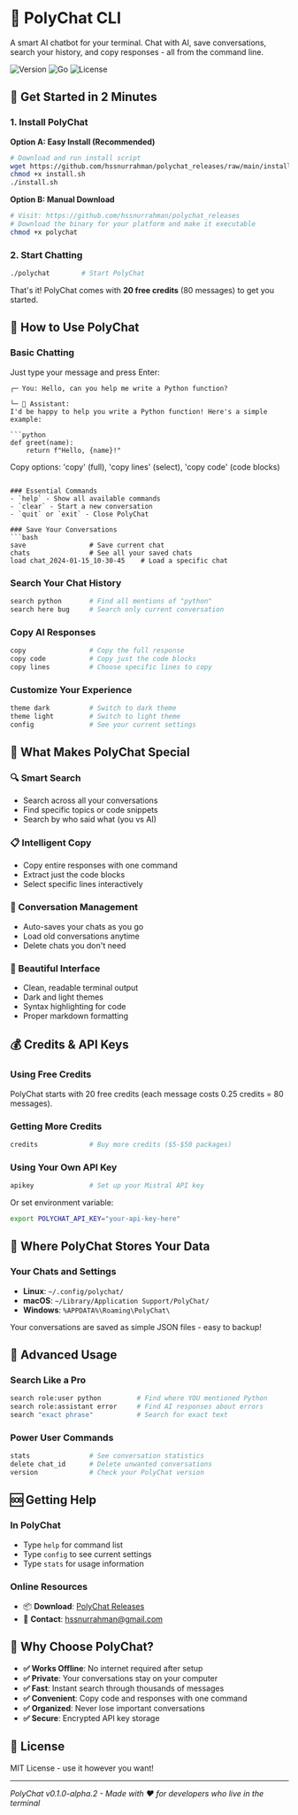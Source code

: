 # 🎯 PolyChat CLI

A smart AI chatbot for your terminal. Chat with AI, save conversations, search your history, and copy responses - all from the command line.

![Version](https://img.shields.io/badge/version-0.1.0--alpha.1-orange.svg)
![Go](https://img.shields.io/badge/Go-1.23+-blue.svg)
![License](https://img.shields.io/badge/license-MIT-green.svg)

## 🚀 Get Started in 2 Minutes

### 1. Install PolyChat

**Option A: Easy Install (Recommended)**
```bash
# Download and run install script
wget https://github.com/hssnurrahman/polychat_releases/raw/main/install.sh
chmod +x install.sh
./install.sh
```

**Option B: Manual Download**
```bash
# Visit: https://github.com/hssnurrahman/polychat_releases
# Download the binary for your platform and make it executable
chmod +x polychat
```

### 2. Start Chatting
```bash
./polychat        # Start PolyChat
```

That's it! PolyChat comes with **20 free credits** (80 messages) to get you started.

## 💬 How to Use PolyChat

### Basic Chatting
Just type your message and press Enter:
```
┌─ You: Hello, can you help me write a Python function?

└─ 🤖 Assistant:
I'd be happy to help you write a Python function! Here's a simple example:

```python
def greet(name):
    return f"Hello, {name}!"
```

Copy options: 'copy' (full), 'copy lines' (select), 'copy code' (code blocks)
```

### Essential Commands
- `help` - Show all available commands
- `clear` - Start a new conversation
- `quit` or `exit` - Close PolyChat

### Save Your Conversations
```bash
save                # Save current chat
chats               # See all your saved chats
load chat_2024-01-15_10-30-45    # Load a specific chat
```

### Search Your Chat History
```bash
search python       # Find all mentions of "python"
search here bug     # Search only current conversation
```

### Copy AI Responses
```bash
copy                # Copy the full response
copy code           # Copy just the code blocks
copy lines          # Choose specific lines to copy
```

### Customize Your Experience
```bash
theme dark          # Switch to dark theme
theme light         # Switch to light theme
config              # See your current settings
```

## 🎨 What Makes PolyChat Special

### 🔍 Smart Search
- Search across all your conversations
- Find specific topics or code snippets
- Search by who said what (you vs AI)

### 📋 Intelligent Copy
- Copy entire responses with one command
- Extract just the code blocks
- Select specific lines interactively

### 💾 Conversation Management
- Auto-saves your chats as you go
- Load old conversations anytime
- Delete chats you don't need

### 🎨 Beautiful Interface
- Clean, readable terminal output
- Dark and light themes
- Syntax highlighting for code
- Proper markdown formatting

## 💰 Credits & API Keys

### Using Free Credits
PolyChat starts with 20 free credits (each message costs 0.25 credits = 80 messages).

### Getting More Credits
```bash
credits             # Buy more credits ($5-$50 packages)
```

### Using Your Own API Key
```bash
apikey              # Set up your Mistral API key
```
Or set environment variable:
```bash
export POLYCHAT_API_KEY="your-api-key-here"
```

## 📁 Where PolyChat Stores Your Data

### Your Chats and Settings
- **Linux**: `~/.config/polychat/`
- **macOS**: `~/Library/Application Support/PolyChat/`
- **Windows**: `%APPDATA%\Roaming\PolyChat\`

Your conversations are saved as simple JSON files - easy to backup!

## 🔧 Advanced Usage

### Search Like a Pro
```bash
search role:user python         # Find where YOU mentioned Python
search role:assistant error     # Find AI responses about errors
search "exact phrase"           # Search for exact text
```

### Power User Commands
```bash
stats               # See conversation statistics
delete chat_id      # Delete unwanted conversations
version             # Check your PolyChat version
```

## 🆘 Getting Help

### In PolyChat
- Type `help` for command list
- Type `config` to see current settings
- Type `stats` for usage information

### Online Resources
- 📦 **Download**: [PolyChat Releases](https://github.com/hssnurrahman/polychat_releases)
- 📧 **Contact**: hssnurrahman@gmail.com

## 🤝 Why Choose PolyChat?

- **✅ Works Offline**: No internet required after setup
- **✅ Private**: Your conversations stay on your computer
- **✅ Fast**: Instant search through thousands of messages
- **✅ Convenient**: Copy code and responses with one command
- **✅ Organized**: Never lose important conversations
- **✅ Secure**: Encrypted API key storage

## 📝 License

MIT License - use it however you want!

---

*PolyChat v0.1.0-alpha.2 - Made with ❤️ for developers who live in the terminal*
